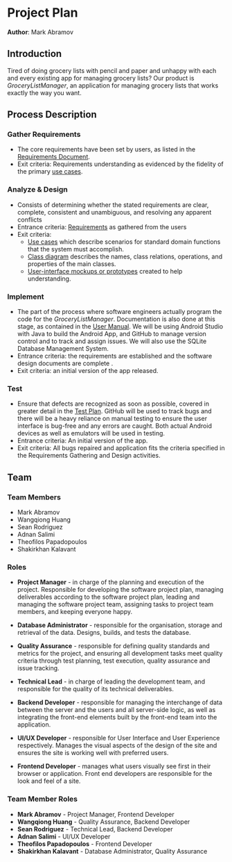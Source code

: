 # Project Plan

**Author**: Mark Abramov

## Introduction

 Tired of doing grocery lists with pencil and paper and unhappy with each and every existing app for managing grocery lists​? Our product is *GroceryListManager​*, an application for managing grocery lists that works exactly the way you want.

## Process Description

### Gather Requirements 
- The core requirements have been set by users, as listed in the [Requirements Document](Requirements.md).
- Exit criteria: Requirements understanding as evidenced by the fidelity of the primary [use cases](UseCaseModel.md).

### Analyze & Design 
- Consists of determining whether the stated requirements are clear, complete, consistent and unambiguous, and resolving any apparent conflicts
- Entrance criteria: [Requirements](Requirements.md) as gathered from the users
- Exit criteria: 
    - [Use cases](UseCaseModel.md)  which describe scenarios for standard domain functions that the system must accomplish. 
    - [Class diagram](../Design-Team/design-team.png) describes the names, class relations, operations, and properties of the main classes. 
    - [User-interface mockups or prototypes](./DesignDocument.md) created to help understanding.

### Implement
- The part of the process where software engineers actually program the code for the *GroceryListManager*. Documentation is also done at this stage, as contained in the [User Manual](UserManual.md). We will be using Android Studio with Java to build the Android App, and GitHub to manage version control and to track and assign issues. We will also use the SQLite Database Management System.
- Entrance criteria: the requirements are established and the software design documents are complete .
- Exit criteria: an initial version of the app released.

### Test 
- Ensure that defects are recognized as soon as possible, covered in greater detail in the [Test Plan](TestPlan.md). GitHub will be used to track bugs and there will be a heavy reliance on manual testing to ensure the user interface is bug-free and any errors are caught. Both actual Android devices as well as emulators will be used in testing.
- Entrance criteria: An initial version of the app.
- Exit criteria: All bugs repaired and application fits the criteria specified in the Requirements Gathering and Design activities.

## Team

### Team Members

- Mark Abramov
- Wangqiong Huang
- Sean Rodriguez
- Adnan Salimi
- Theofilos Papadopoulos
- Shakirkhan Kalavant

### Roles

- **Project Manager** -  in charge of the planning and execution of the project. Responsible for developing the software project plan, managing deliverables according to the software project plan, leading and managing the software project team, assigning tasks to project team members, and keeping everyone happy.

- **Database Administrator** - responsible for the organisation, storage and retrieval of the data. Designs, builds, and tests the database.

- **Quality Assurance** - responsible for defining quality standards and metrics for the project, and ensuring all development tasks meet quality criteria through test planning, test execution, quality assurance and issue tracking.

- **Technical Lead** - in charge of leading the development team, and responsible for the quality of its technical deliverables.

- **Backend Developer** - responsible for managing the interchange of data between the server and the users and all server-side logic, as well as integrating the front-end elements built by the front-end team into the application. 

- **UI/UX Developer** - responsible for User Interface and User Experience respectively. Manages the visual aspects of the design of the site and ensures the site is working well with preferred users.

- **Frontend Developer** - manages what users visually see first in their browser or application. Front end developers are responsible for the look and feel of a site. 

### Team Member Roles

- **Mark Abramov** - Project Manager, Frontend Developer
- **Wangqiong Huang** - Quality Assurance, Backend Developer
- **Sean Rodriguez** - Technical Lead, Backend Developer
- **Adnan Salimi** - UI/UX Developer
- **Theofilos Papadopoulos** - Frontend Developer
- **Shakirkhan Kalavant** - Database Administrator, Quality Assurance